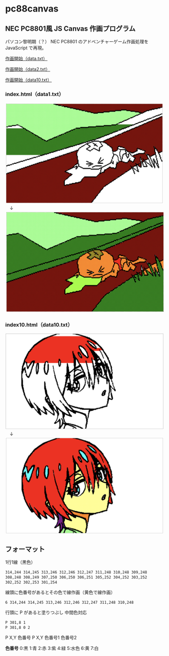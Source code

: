 # pc88canvas

## NEC PC8801風 JS Canvas 作画プログラム

パソコン黎明期（？） NEC PC8801 のアドベンチャーゲーム作画処理を JavaScript で再現。

[作画開始（data.txt）](https://bakuretuken.github.io/pc88canvas/)

[作画開始（data2.txt）](https://bakuretuken.github.io/pc88canvas/index2.html)

[作画開始（data10.txt）](https://bakuretuken.github.io/pc88canvas/index10.html)

### index.html（data1.txt）

![PC88Canvas](img/01.png)  
　↓  
![PC88Canvas](img/02.png)

### index10.html（data10.txt）

![PC88Canvas](img/11.png)  
　↓  
![PC88Canvas](img/12.png)

## フォーマット

1行1線（黒色）
```
314,244 314,245 313,246 312,246 312,247 311,248 310,248 309,248 308,248 308,249 307,250 306,250 306,251 305,252 304,252 303,252 302,252 302,253 301,254
```

線頭に色番号があるとその色で線作画（黄色で線作画）
```
6 314,244 314,245 313,246 312,246 312,247 311,248 310,248
```

行頭に P があると塗りつぶし
中間色対応
```
P 301,8 1
P 301,8 0 2
```

P X,Y 色番号
P X,Y 色番号1 色番号2

**色番号**
0:黒 1:青 2:赤 3:紫 4:緑 5:水色 6:黄 7:白
